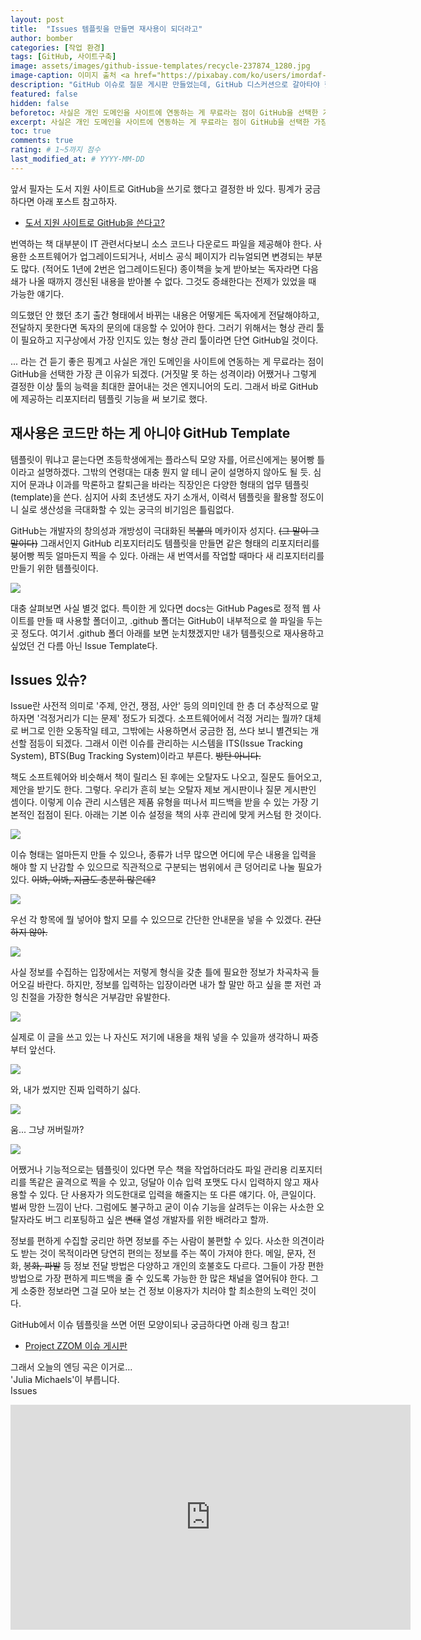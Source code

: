 ```yaml
---
layout: post
title:  "Issues 템플릿을 만들면 재사용이 되더라고"
author: bomber
categories: [작업 환경]
tags: [GitHub, 사이트구축]
image: assets/images/github-issue-templates/recycle-237874_1280.jpg
image-caption: 이미지 출처 <a href="https://pixabay.com/ko/users/imordaf-117056/?utm_source=link-attribution&amp;utm_medium=referral&amp;utm_campaign=image&amp;utm_content=237874">imordaf</a>
description: "GitHub 이슈로 질문 게시판 만들었는데, GitHub 디스커션으로 갈아타야 했던 썰"
featured: false
hidden: false
beforetoc: 사실은 개인 도메인을 사이트에 연동하는 게 무료라는 점이 GitHub을 선택한 가장 큰 이유가 되겠다.
excerpt: 사실은 개인 도메인을 사이트에 연동하는 게 무료라는 점이 GitHub을 선택한 가장 큰 이유가 되겠다.
toc: true
comments: true
rating: # 1~5까지 점수
last_modified_at: # YYYY-MM-DD
---
```


앞서 필자는 도서 지원 사이트로 GitHub을 쓰기로 했다고 결정한 바 있다. 
핑계가 궁금하다면 아래 포스트 참고하자.

* <a href="{{ site.baseurl }}/github/" target="_blank">도서 지원 사이트로 GitHub을 쓴다고?</a>

번역하는 책 대부분이 IT 관련서다보니 소스 코드나 다운로드 파일을 제공해야 한다. 사용한 소프트웨어가 업그레이드되거나, 서비스 공식 페이지가 리뉴얼되면 변경되는 부분도 많다. (적어도 1년에 2번은 업그레이드된다) 종이책을 늦게 받아보는 독자라면 다음 쇄가 나올 때까지 갱신된 내용을 받아볼 수 없다. 그것도 증쇄한다는 전제가 있었을 때 가능한 얘기다. 

의도했던 안 했던 초기 출간 형태에서 바뀌는 내용은 어떻게든 독자에게 전달해야하고, 전달하지 못한다면 독자의 문의에 대응할 수 있어야 한다. 그러기 위해서는 형상 관리 툴이 필요하고 지구상에서 가장 인지도 있는 형상 관리 툴이라면 단연 GitHub일 것이다. 

... 라는 건 듣기 좋은 핑계고 사실은 개인 도메인을 사이트에 연동하는 게 무료라는 점이 GitHub을 선택한 가장 큰 이유가 되겠다. (거짓말 못 하는 성격이라) 어쨌거나 그렇게 결정한 이상 툴의 능력을 최대한 끌어내는 것은 엔지니어의 도리. 그래서 바로 GitHub에 제공하는 리포지터리 템플릿 기능을 써 보기로 했다.

## 재사용은 코드만 하는 게 아니야 GitHub Template

템플릿이 뭐냐고 묻는다면 초등학생에게는 플라스틱 모양 자를, 어르신에게는 붕어빵 틀이라고 설명하겠다. 그밖의 연령대는 대충 뭔지 알 테니 굳이 설명하지 않아도 될 듯. 심지어 문과냐 이과를 막론하고 칼퇴근을 바라는 직장인은 다양한 형태의 업무 템플릿(template)을 쓴다. 심지어 사회 초년생도 자기 소개서, 이력서 템플릿을 활용할 정도이니 실로 생산성을 극대화할 수 있는 궁극의 비기임은 틀림없다.

GitHub는 개발자의 창의성과 개방성이 극대화된 <del>복붙의</del> 메카이자 성지다. <del>(그 말이 그 말이다)</del>
그래서인지 GitHub 리포지터리도 템플릿을 만들면 같은 형태의 리포지터리를 붕어빵 찍듯 얼마든지 찍을 수 있다. 아래는 새 번역서를 작업할 때마다 새 리포지터리를 만들기 위한 템플릿이다.   

<img class="shadow" src="{{ site.baseurl }}/assets/images/github-issue-templates/template.png" alter="template">

대충 살펴보면 사실 별것 없다. 특이한 게 있다면 docs는 GitHub Pages로 정적 웹 사이트를 만들 때 사용할 폴더이고, .github 폴더는 GitHub이 내부적으로 쓸 파일을 두는 곳 정도다. 여기서 .github 폴더 아래를 보면 눈치챘겠지만 내가 템플릿으로 재사용하고 싶었던 건 다름 아닌 Issue Template다. 

## Issues 있슈?

Issue란 사전적 의미로 '주제, 안건, 쟁점, 사안' 등의 의미인데 한 층 더 추상적으로 말하자면 '걱정거리가 디는 문제' 정도가 되겠다. 소프트웨어에서 걱정 거리는 뭘까? 대체로 버그로 인한 오동작일 테고, 그밖에는 사용하면서 궁금한 점, 쓰다 보니 별견되는 개선할 점등이 되겠다. 그래서 이런 이슈를 관리하는 시스템을 ITS(Issue Tracking System), BTS(Bug Tracking System)이라고 부른다. <del>방탄 아니다.</del>

책도 소프트웨어와 비슷해서 책이 릴리스 된 후에는 오탈자도 나오고, 질문도 들어오고, 제안을 받기도 한다. 그렇다. 우리가 흔히 보는 오탈자 제보 게시판이나 질문 게시판인 셈이다. 이렇게 이슈 관리 시스템은 제품 유형을 떠나서 피드백을 받을 수 있는 가장 기본적인 접점이 된다. 아래는 기본 이슈 설정을 책의 사후 관리에 맞게 커스텀 한 것이다.

<img class="shadow" src="{{ site.baseurl }}/assets/images/github-issue-templates/issues-000.png" alter="issues-000">

이슈 형태는 얼마든지 만들 수 있으나, 종류가 너무 많으면 어디에 무슨 내용을 입력을 해야 할 지 난감할 수 있으므로 직관적으로 구분되는 범위에서 큰 덩어리로 나눌 필요가 있다. <del>이봐, 이봐, 지금도 충분히 많은데?</del>

<img class="shadow" src="{{ site.baseurl }}/assets/images/github-issue-templates/issues-001.png" alter="issues-001">

우선 각 항목에 뭘 넣어야 할지 모를 수 있으므로 간단한 안내문을 넣을 수 있겠다. <del>간단하지 않아.</del>

<img class="shadow" src="{{ site.baseurl }}/assets/images/github-issue-templates/issues-002.png" alter="issues-002">

사실 정보를 수집하는 입장에서는 저렇게 형식을 갖춘 틀에 필요한 정보가 차곡차곡 들어오길 바란다. 하지만, 정보를 입력하는 입장이라면 내가 할 말만 하고 싶을 뿐 저런 과잉 친절을 가장한 형식은 거부감만 유발한다. 

<img class="shadow" src="{{ site.baseurl }}/assets/images/github-issue-templates/issues-003.png" alter="issues-003">

실제로 이 글을 쓰고 있는 나 자신도 저기에 내용을 채워 넣을 수 있을까 생각하니 짜증부터 앞선다.

<img class="shadow" src="{{ site.baseurl }}/assets/images/github-issue-templates/issues-004.png" alter="issues-004">

와, 내가 썼지만 진짜 입력하기 싫다. 

<img class="shadow" src="{{ site.baseurl }}/assets/images/github-issue-templates/issues-005.png" alter="issues-005">

움... 그냥 꺼버릴까?

<img class="shadow" src="{{ site.baseurl }}/assets/images/github-issue-templates/issues-006.png" alter="issues-006">

어쨌거나 기능적으로는 템플릿이 있다면 무슨 책을 작업하더라도 파일 관리용 리포지터리를 똑같은 골격으로 찍을 수 있고, 덩달아 이슈 입력 포맷도 다시 입력하지 않고 재사용할 수 있다. 
단 사용자가 의도한대로 입력을 해줄지는 또 다른 얘기다. 
아, 큰일이다. 벌써 망한 느낌이 난다. 
그럼에도 불구하고 굳이 이슈 기능을 살려두는 이유는 사소한 오탈자라도 버그 리포팅하고 싶은 <del>변태</del> 열성 개발자를 위한 배려라고 할까. 

정보를 편하게 수집할 궁리만 하면 정보를 주는 사람이 불편할 수 있다. 사소한 의견이라도 받는 것이 목적이라면 당연히 편의는 정보를 주는 쪽이 가져야 한다. 메일, 문자, 전화, <del>봉화, 파발</del> 등 정보 전달 방법은 다양하고 개인의 호불호도 다르다. 그들이 가장 편한 방법으로 가장 편하게 피드백을 줄 수 있도록 가능한 한 많은 채널을 열어둬야 한다. 그게 소중한 정보라면 그걸 모아 보는 건 정보 이용자가 치러야 할 최소한의 노력인 것이다. 

GitHub에서 이슈 템플릿을 쓰면 어떤 모양이되나 궁금하다면 아래 링크 참고!

<ul>
    <li>
        <a href="https://github.com/project-zzom/project-zzom.github.io/issues/new/choose" target="_blank">Project ZZOM 이슈 게시판</a>
    </li>
</ul>

그래서 오늘의 엔딩 곡은 이거로...<br/>
'Julia Michaels'이 부릅니다. <br/>
Issues

<div class="center"><iframe width="640" height="360" src="https://www.youtube.com/embed/9Ke4480MicU" title="YouTube video player" frameborder="0" allow="accelerometer; autoplay; clipboard-write; encrypted-media; gyroscope; picture-in-picture" allowfullscreen></iframe></div>
